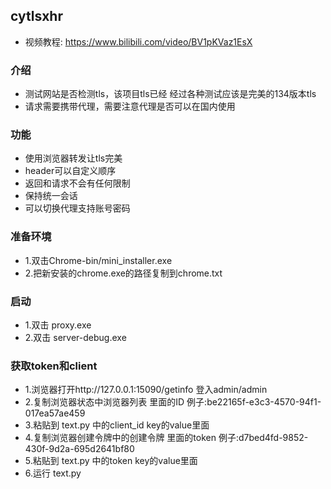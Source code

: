 ## cytlsxhr
- 视频教程: https://www.bilibili.com/video/BV1pKVaz1EsX

### 介绍
- 测试网站是否检测tls，该项目tls已经 经过各种测试应该是完美的134版本tls
- 请求需要携带代理，需要注意代理是否可以在国内使用

### 功能
- 使用浏览器转发让tls完美
- header可以自定义顺序
- 返回和请求不会有任何限制
- 保持统一会话
- 可以切换代理支持账号密码


### 准备环境
- 1.双击Chrome-bin/mini_installer.exe 
- 2.把新安装的chrome.exe的路径复制到chrome.txt


### 启动
- 1.双击 proxy.exe
- 2.双击 server-debug.exe


### 获取token和client
- 1.浏览器打开http://127.0.0.1:15090/getinfo 登入admin/admin
- 2.复制浏览器状态中浏览器列表 里面的ID 例子:be22165f-e3c3-4570-94f1-017ea57ae459
- 3.粘贴到 text.py 中的client_id key的value里面
- 4.复制浏览器创建令牌中的创建令牌 里面的token 例子:d7bed4fd-9852-430f-9d2a-695d2641bf80
- 5.粘贴到 text.py 中的token key的value里面
- 6.运行 text.py
